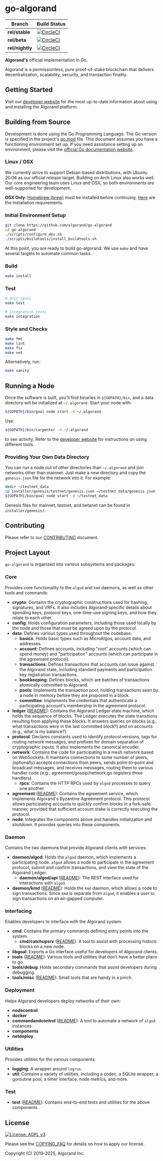 
# go-algorand
| **Branch**      | **Build Status** |
| --------------- | ---------------- |
| **rel/stable**  | [![CircleCI](https://circleci.com/gh/algorand/go-algorand/tree/rel%2Fstable.svg?style=svg)](https://circleci.com/gh/algorand/go-algorand/tree/rel%2Fstable) |
| **rel/beta**    | [![CircleCI](https://circleci.com/gh/algorand/go-algorand/tree/rel%2Fbeta.svg?style=svg)](https://circleci.com/gh/algorand/go-algorand/tree/rel%2Fbeta) |
| **rel/nightly** | [![CircleCI](https://circleci.com/gh/algorand/go-algorand/tree/rel%2Fnightly.svg?style=svg)](https://circleci.com/gh/algorand/go-algorand/tree/rel%2Fnightly) |


**Algorand's** official implementation in Go.

Algorand is a permissionless, pure proof-of-stake blockchain that delivers decentralization, scalability, security, and transaction finality.

## Getting Started

Visit our [developer website](https://developer.algorand.org/) for the most up-to-date information about using and installing the Algorand platform.

## Building from Source

Development is done using the Go Programming Language. The Go version is specified in the project's [go.mod](go.mod) file. This document assumes you have a functioning environment set up. If you need assistance setting up an environment, please visit the [official Go documentation website](https://golang.org/doc/).

### Linux / OSX

We currently strive to support Debian-based distributions, with Ubuntu 20.04 as our official release target. Building on Arch Linux also works well. Our core engineering team uses Linux and OSX, so both environments are well-supported for development.

**OSX Only**: [Homebrew (brew)](https://brew.sh) must be installed before continuing. [Here](https://docs.brew.sh/Installation) are the installation requirements.

### Initial Environment Setup

```bash
git clone https://github.com/algorand/go-algorand
cd go-algorand
./scripts/configure_dev.sh
./scripts/buildtools/install_buildtools.sh
```

At this point, you are ready to build go-algorand. We use `make` and have several targets to automate common tasks.

### Build

```bash
make install
```

### Test

```bash
# Unit tests
make test

# Integration tests
make integration
```

### Style and Checks

```bash
make fmt
make lint
make fix
make vet
```

Alternatively, run:

```bash
make sanity
```

## Running a Node

Once the software is built, you'll find binaries in `${GOPATH}/bin`, and a data directory will be initialized at `~/.algorand`. Start your node with:

```bash
${GOPATH}/bin/goal node start -d ~/.algorand
```

Use:

```bash
${GOPATH}/bin/carpenter -d ~/.algorand
```

to see activity. Refer to the [developer website](https://developer.algorand.org/) for instructions on using different tools.

### Providing Your Own Data Directory

You can run a node out of other directories than `~/.algorand` and join networks other than mainnet. Just make a new directory and copy the `genesis.json` file for the network into it. For example:

```bash
mkdir ~/testnet_data
cp installer/genesis/testnet/genesis.json ~/testnet_data/genesis.json
${GOPATH}/bin/goal node start -d ~/testnet_data
```

Genesis files for mainnet, testnet, and betanet can be found in `installer/genesis/`.

## Contributing

Please refer to our [CONTRIBUTING](CONTRIBUTING.md) document.

## Project Layout

`go-algorand` is organized into various subsystems and packages:

### Core

Provides core functionality to the `algod` and `kmd` daemons, as well as other tools and commands:

- **crypto**: Contains the cryptographic constructions used for hashing, signatures, and VRFs. It also includes Algorand-specific details about spending keys, protocol keys, one-time-use signing keys, and how they relate to each other.
- **config**: Holds configuration parameters, including those used locally by the node and those that must be agreed upon by the protocol.
- **data**: Defines various types used throughout the codebase.
  - **basics**: Holds basic types such as MicroAlgos, account data, and addresses.
  - **account**: Defines accounts, including "root" accounts (which can spend money) and "participation" accounts (which can participate in the agreement protocol).
  - **transactions**: Defines transactions that accounts can issue against the Algorand state, including standard payments and participation key registration transactions.
  - **bookkeeping**: Defines blocks, which are batches of transactions atomically committed to Algorand.
  - **pools**: Implements the transaction pool, holding transactions seen by a node in memory before they are proposed in a block.
  - **committee**: Implements the credentials that authenticate a participating account's membership in the agreement protocol.
- **ledger** ([README](ledger/README.md)): Contains the Algorand Ledger state machine, which holds the sequence of blocks. The Ledger executes the state transitions resulting from applying these blocks. It answers queries on blocks (e.g., what transactions were in the last committed block?) and on accounts (e.g., what is my balance?).
- **protocol**: Declares constants used to identify protocol versions, tags for routing network messages, and prefixes for domain separation of cryptographic inputs. It also implements the canonical encoder.
- **network**: Contains the code for participating in a mesh network based on WebSockets. It maintains connections to some number of peers, (optionally) accepts connections from peers, sends point-to-point and broadcast messages, and receives messages, routing them to various handler code (e.g., agreement/gossip/network.go registers three handlers).
  - **rpcs**: Contains the HTTP RPCs used by `algod` processes to query one another.
- **agreement** ([README](agreement/README.md)): Contains the agreement service, which implements Algorand's Byzantine Agreement protocol. This protocol allows participating accounts to quickly confirm blocks in a fork-safe manner, provided that sufficient account stake is correctly executing the protocol.
- **node**: Integrates the components above and handles initialization and shutdown. It provides queries into these components.

### Daemon

Contains the two daemons that provide Algorand clients with services:

- **daemon/algod**: Holds the `algod` daemon, which implements a participating node. `algod` allows a node to participate in the agreement protocol, submit and confirm transactions, and view the state of the Algorand Ledger.
  - **daemon/algod/api** ([README](daemon/algod/api/README.md)): The REST interface used for interactions with `algod`.
- **daemon/kmd** ([README](daemon/kmd/README.md)): Holds the `kmd` daemon, which allows a node to sign transactions. Since `kmd` is separate from `algod`, it enables a user to sign transactions on an air-gapped computer.

### Interfacing

Enables developers to interface with the Algorand system:

- **cmd**: Contains the primary commands defining entry points into the system.
  - **cmd/catchupsrv** ([README](cmd/catchupsrv/README.md)): A tool to assist with processing historic blocks on a new node.
- **libgoal**: Exports a Go interface useful for developers of Algorand clients.
- **tools** ([README](tools/README.md)): Various tools and utilities that don’t have a better place to go.
- **tools/debug**: Holds secondary commands that assist developers during debugging.
- **tools/misc** ([README](tools/misc/README.md)): Small tools that are handy in a pinch.

### Deployment

Helps Algorand developers deploy networks of their own:

- **nodecontrol**
- **docker**
- **commandandcontrol** ([README](test/commandandcontrol/README.md)): A tool to automate a network of `algod` instances.
- **components**
- **netdeploy**

### Utilities

Provides utilities for the various components:

- **logging**: A wrapper around `logrus`.
- **util**: Contains a variety of utilities, including a codec, a SQLite wrapper, a goroutine pool, a timer interface, node metrics, and more.

### Test

- **test** ([README](test/README.md)): Contains end-to-end tests and utilities for the above components.

## License

[![License: AGPL v3](https://img.shields.io/badge/License-AGPL%20v3-blue.svg)](COPYING)

Please see the [COPYING_FAQ](COPYING_FAQ) for details on how to apply our license.

Copyright (C) 2019-2025, Algorand Inc.

